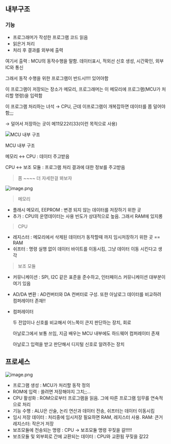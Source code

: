## 내부구조

### 기능

- 프로그래머가 작성한 프로그램 코드 읽음
- 읽은거 처리
- 처리 후 결과를 외부에 출력

여기서 출력 : MCU의 동작수행을 말함. 데이터표시, 적외선 신호 생성, 시간확인, 외부 IC와 통신

그래서 동작 수행을 위한 프로그램이 반드시!!!! 있어야함

이 프로그램이 저장되는 장소가 메모리, 프로그래머는 이 메모리에 프로그램(MCU가 처리할 명령)을 입력함

이 프로그램 처리하는 녀석 → CPU, 근데 이프로그램이 개복잡하면 데이터를 쫌 덜어야함;;;

→ 덜어서 저장하는 곳이  메11모22리33(이런 목적으로 사용) 

![MCU 내부 구조](attachment:8caa89cc-c693-48a2-b628-16f76507df03:image.png)

MCU 내부 구조

메모리 ↔ CPU : 데이터 주고받음

CPU ↔ 보조 모듈 : 프로그램 처리 결과에 대한 정보를 주고받음

> 쫌 ~~~~ 더 자세한걸 봐보자
> 

![image.png](attachment:e5816322-4d4d-4bc7-b3b2-0d572e1973f3:image.png)

> 메모리
> 
- 플래시 메모리, EEPROM : 변경 되지 않는 데이터를 저장하기 위한 곳
- 추가 : CPU의 운영데이터는 사용 빈도가 상대적으로 높음. 그래서 RAM에 있지롱

> CPU
> 
- 레지스터 : 메모리에서 삭제된 데이터가 동작할때 까지 임시저장하기 위한 곳 == RAM
- 쉬프터 : 명령 실행 없이 데이터 바이트를 이동시킴, 그냥 데이터 이동 시킨다고 생각

> 보조 모듈
> 
- 커뮤니케이션 : SPI, I2C 같은 표준을 준수하고, 인터페이스 커뮤니케이션 대부분이 여기 있음
- AD/DA 변환 : AD컨버터와 DA 컨버터로 구성. 또한 아날로그 데이터를 비교하려 컴퍼레이터 존재!!
- 컴퍼레이터
    
    두 전압이나 신호를 비교해서 어느쪽이 큰지 판단하는 장치, 회로
    
    아날로그에서 보통 쓰임, 지금 배우는 MCU 내부에도 하드웨어 컴퍼레이터 존재
    
    아날로그 입력을 받고 판단해서 디지털 신호로 알려주는 장치
    

## 프로세스

![image.png](attachment:305050df-0614-4537-a81d-2a71602fc4ed:image.png)

- 프로그램 생성 : MCU가 처리할 동작 정의
- ROM에 입력 : 쓸려면 저장해야지 그치;;…
- CPU 활성화 : ROM으로부터 프로그램을 읽음. 그에 따른 프로그램 임무를 연속적으로 처리
- 기능 수행 : ALU은 산술, 논리 연산과 데이터 전송, 쉬프터는 데이터 이동시킴
- 임시 저장 데이터 : 처리중에 임시저장 필요하면 RAM, 레지스터 사용. RAM: 큰거 레지스터: 작은거 저장
- 보조모듈에 전송되는 명령 : CPU → 보조모듈 명령 꾸짖을 갈!!!!!
- 보조모듈 및 외부회로 간에 교환되는 데이터 :  CPU와 교환됨 꾸짖을 갈22
